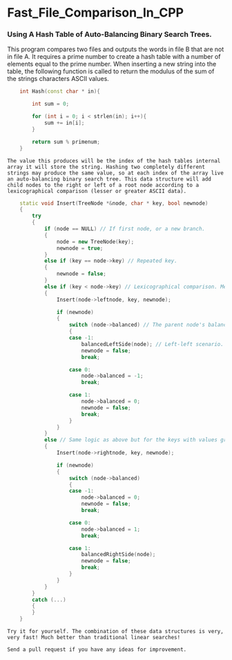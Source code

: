 # Fast_File_Comparison_In_CPP
### Using A Hash Table of Auto-Balancing Binary Search Trees.

This program compares two files and outputs the words in file B that are not in file A. It requires a prime number to create a hash table with a number of elements equal to the prime number. When inserting a new string into the table, the following function is called to return the modulus of the sum of the strings characters ASCII values. 

```cpp
	int Hash(const char * in){

		int sum = 0;

		for (int i = 0; i < strlen(in); i++){
			sum += in[i];
		}

		return sum % primenum;
	}
```

	The value this produces will be the index of the hash tables internal array it will store the string. Hashing two completely different strings may produce the same value, so at each index of the array live an auto-balancing binary search tree. This data structure will add child nodes to the right or left of a root node according to a lexicographical comparison (lesser or greater ASCII data).

```cpp
	static void Insert(TreeNode *&node, char * key, bool newnode)
	{
		try
		{
			if (node == NULL) // If first node, or a new branch.
			{
				node = new TreeNode(key);
				newnode = true;
			}
			else if (key == node->key) // Repeated key. 
			{
				newnode = false;
			}
			else if (key < node->key) // Lexicographical comparison. Median ASCII code is 110 or 'n'
			{
				Insert(node->leftnode, key, newnode);

				if (newnode)
				{
					switch (node->balanced) // The parent node's balance (if node was inserted).
					{
					case -1:
						balancedLeftSide(node); // Left-left scenario. 
						newnode = false;
						break;

					case 0:
						node->balanced = -1;
						break;

					case 1:
						node->balanced = 0;
						newnode = false;
						break;
					}
				}
			}
			else // Same logic as above but for the keys with values greater than their parent node. (Right side)
			{
				Insert(node->rightnode, key, newnode);

				if (newnode)
				{
					switch (node->balanced)
					{
					case -1:
						node->balanced = 0;
						newnode = false;
						break;

					case 0:
						node->balanced = 1;
						break;

					case 1:
						balancedRightSide(node);
						newnode = false;
						break;
					}
				}
			}
		}
		catch (...)
		{
		}
	}
```

	Try it for yourself. The combination of these data structures is very, very fast! Much better than traditional linear searches!
	
	Send a pull request if you have any ideas for improvement. 
